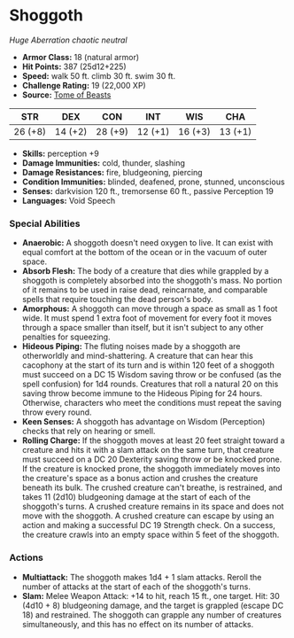 # Shoggoth

*Huge* *Aberration* *chaotic neutral*

- **Armor Class:** 18 (natural armor)
- **Hit Points:** 387 (25d12+225)
- **Speed:** walk 50 ft. climb 30 ft. swim 30 ft.
- **Challenge Rating:** 19 (22,000 XP)
- **Source:** [Tome of Beasts](https://koboldpress.com/kpstore/product/tome-of-beasts-for-5th-edition-print/)

| STR | DEX | CON | INT | WIS | CHA |
| --- | --- | --- | --- | --- | --- |
| 26 (+8) | 14 (+2) | 28 (+9) | 12 (+1) | 16 (+3) | 13 (+1) |

- **Skills:** perception +9
- **Damage Immunities:** cold, thunder, slashing
- **Damage Resistances:** fire, bludgeoning, piercing
- **Condition Immunities:** blinded, deafened, prone, stunned, unconscious
- **Senses:** darkvision 120 ft., tremorsense 60 ft., passive Perception 19
- **Languages:** Void Speech
### Special Abilities
- **Anaerobic:** A shoggoth doesn't need oxygen to live. It can exist with equal comfort at the bottom of the ocean or in the vacuum of outer space.
- **Absorb Flesh:** The body of a creature that dies while grappled by a shoggoth is completely absorbed into the shoggoth's mass. No portion of it remains to be used in raise dead, reincarnate, and comparable spells that require touching the dead person's body.
- **Amorphous:** A shoggoth can move through a space as small as 1 foot wide. It must spend 1 extra foot of movement for every foot it moves through a space smaller than itself, but it isn't subject to any other penalties for squeezing.
- **Hideous Piping:** The fluting noises made by a shoggoth are otherworldly and mind-shattering. A creature that can hear this cacophony at the start of its turn and is within 120 feet of a shoggoth must succeed on a DC 15 Wisdom saving throw or be confused (as the spell confusion) for 1d4 rounds. Creatures that roll a natural 20 on this saving throw become immune to the Hideous Piping for 24 hours. Otherwise, characters who meet the conditions must repeat the saving throw every round.
- **Keen Senses:** A shoggoth has advantage on Wisdom (Perception) checks that rely on hearing or smell.
- **Rolling Charge:** If the shoggoth moves at least 20 feet straight toward a creature and hits it with a slam attack on the same turn, that creature must succeed on a DC 20 Dexterity saving throw or be knocked prone. If the creature is knocked prone, the shoggoth immediately moves into the creature's space as a bonus action and crushes the creature beneath its bulk. The crushed creature can't breathe, is restrained, and takes 11 (2d10) bludgeoning damage at the start of each of the shoggoth's turns. A crushed creature remains in its space and does not move with the shoggoth. A crushed creature can escape by using an action and making a successful DC 19 Strength check. On a success, the creature crawls into an empty space within 5 feet of the shoggoth.
### Actions
- **Multiattack:** The shoggoth makes 1d4 + 1 slam attacks. Reroll the number of attacks at the start of each of the shoggoth's turns.
- **Slam:** Melee Weapon Attack: +14 to hit, reach 15 ft., one target. Hit: 30 (4d10 + 8) bludgeoning damage, and the target is grappled (escape DC 18) and restrained. The shoggoth can grapple any number of creatures simultaneously, and this has no effect on its number of attacks.
